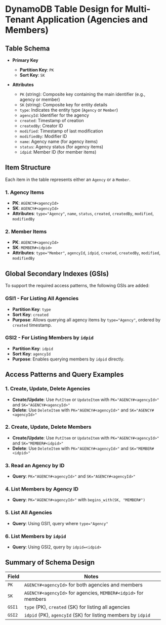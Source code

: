 # DynamoDB Table Design for Multi-Tenant Application (Agencies and Members)

## Table Schema

- **Primary Key**
  - **Partition Key**: `PK`
  - **Sort Key**: `SK`

- **Attributes**
  - `PK` (string): Composite key containing the main identifier (e.g., agency or member)
  - `SK` (string): Composite key for entity details
  - `type`: Indicates the entity type (`Agency` or `Member`)
  - `agencyId`: Identifier for the agency
  - `created`: Timestamp of creation
  - `createdBy`: Creator ID
  - `modified`: Timestamp of last modification
  - `modifiedBy`: Modifier ID
  - `name`: Agency name (for agency items)
  - `status`: Agency status (for agency items)
  - `idpid`: Member ID (for member items)

## Item Structure

Each item in the table represents either an `Agency` or a `Member`.

### 1. Agency Items
- **PK**: `AGENCY#<agencyId>`
- **SK**: `AGENCY#<agencyId>`
- **Attributes**: `type="Agency"`, `name`, `status`, `created`, `createdBy`, `modified`, `modifiedBy`

### 2. Member Items
- **PK**: `AGENCY#<agencyId>`
- **SK**: `MEMBER#<idpid>`
- **Attributes**: `type="Member"`, `agencyId`, `idpid`, `created`, `createdBy`, `modified`, `modifiedBy`

## Global Secondary Indexes (GSIs)

To support the required access patterns, the following GSIs are added:

### **GSI1** - For Listing All Agencies
- **Partition Key**: `type`
- **Sort Key**: `created`
- **Purpose**: Allows querying all agency items by `type="Agency"`, ordered by `created` timestamp.

### **GSI2** - For Listing Members by `idpid`
- **Partition Key**: `idpid`
- **Sort Key**: `agencyId`
- **Purpose**: Enables querying members by `idpid` directly.

## Access Patterns and Query Examples

### 1. Create, Update, Delete Agencies
   - **Create/Update**: Use `PutItem` or `UpdateItem` with `PK="AGENCY#<agencyId>"` and `SK="AGENCY#<agencyId>"`
   - **Delete**: Use `DeleteItem` with `PK="AGENCY#<agencyId>"` and `SK="AGENCY#<agencyId>"`

### 2. Create, Update, Delete Members
   - **Create/Update**: Use `PutItem` or `UpdateItem` with `PK="AGENCY#<agencyId>"` and `SK="MEMBER#<idpid>"`
   - **Delete**: Use `DeleteItem` with `PK="AGENCY#<agencyId>"` and `SK="MEMBER#<idpid>"`

### 3. Read an Agency by ID
   - **Query**: `PK="AGENCY#<agencyId>"` and `SK="AGENCY#<agencyId>"`

### 4. List Members by Agency ID
   - **Query**: `PK="AGENCY#<agencyId>"` with `begins_with(SK, "MEMBER#")`

### 5. List All Agencies
   - **Query**: Using GSI1, query where `type="Agency"`

### 6. List Members by `idpid`
   - **Query**: Using GSI2, query by `idpid=<idpid>`

## Summary of Schema Design

| Field        | Notes                                                                 |
| ------------ | --------------------------------------------------------------------- |
| `PK`         | `AGENCY#<agencyId>` for both agencies and members                    |
| `SK`         | `AGENCY#<agencyId>` for agencies, `MEMBER#<idpid>` for members       |
| `GSI1`       | `type` (PK), `created` (SK) for listing all agencies                 |
| `GSI2`       | `idpid` (PK), `agencyId` (SK) for listing members by `idpid`         |
